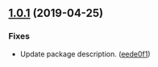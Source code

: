 <a name="1.0.1"></a>
## [1.0.1](https://github.com/cartant/ts-action/compare/v1.0.0-ts-action-immer...v1.0.1-ts-action-immer) (2019-04-25)

### Fixes

* Update package description. ([eede0f1](https://github.com/cartant/ts-action/commit/eede0f1))